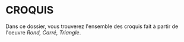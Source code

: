 # CROQUIS

Dans ce dossier, vous trouverez l'ensemble des croquis fait à partir de l'oeuvre *Rond, Carré, Triangle*.

